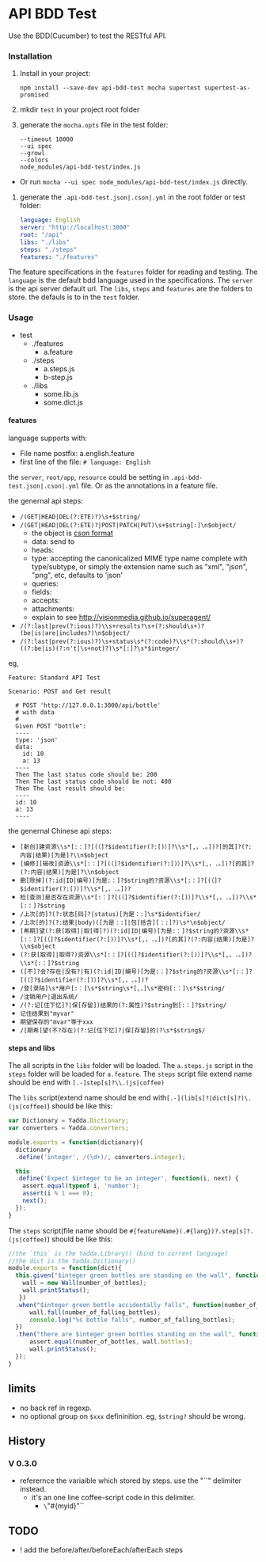 # API BDD Test

Use the BDD(Cucumber) to test the RESTful API.


### Installation

1. Install in your project:

    `npm install --save-dev api-bdd-test mocha supertest supertest-as-promised`

1. mkdir `test` in your project root folder
1. generate the `mocha.opts` file in the test folder:

    ```
    --timeout 10000
    --ui spec
    --growl
    --colors
    node_modules/api-bdd-test/index.js
    ```

  * Or run `mocha --ui spec node_modules/api-bdd-test/index.js` directly.
1. generate the `.api-bdd-test.json|.cson|.yml` in the root folder or test folder:

    ```yaml
    language: English
    server: "http://localhost:3000"
    root: "/api"
    libs: "./libs"
    steps: "./steps"
    features: "./features"
    ```

The feature specifications in the `features` folder for reading and testing.
The `language` is the default bdd language used in the specifications.
The `server` is the api server default url.
The `libs`, `steps` and `features` are the folders to store. the defauls is to
in the `test` folder.

### Usage

* test
   * ./features
     * a.feature
   * ./steps
     * a.steps.js
     * b-step.js
   * ./libs
     * some.lib.js
     * some.dict.js


#### features

language supports with:

* File name postfix: a.english.feature
* first line of the file: `# language: English`

the `server`, `root/app`, `resource` could be setting in `.api-bdd-test.json|.cson|.yml` file.
Or as the annotations in a feature file.

the genernal api steps:

* `/(GET|HEAD|DEL(?:ETE)?)\s+$string/`
* `/(GET|HEAD|DEL(?:ETE)?|POST|PATCH|PUT)\s+$string[:]\n$object/`
  * the object is [cson format](https://github.com/bevry/cson)
  * data: send to
  * heads:
  * type: accepting the canonicalized MIME type name complete with type/subtype, or simply the extension name such as "xml", "json", "png", etc, defaults to 'json'
  * queries:
  * fields:
  * accepts:
  * attachments:
  * explain to see http://visionmedia.github.io/superagent/
* `/(?:last|prev(?:ious)?)\\s+results?\s+(?:should\s+)?(be|is|are|includes?)\n$object/`
* `/(?:last|prev(?:ious)?)\s+status\s*(?:code)?\\s*(?:should\\s+)?((?:be|is)(?:n't|\s+not)?)\s*[:]?\s*$integer/`

eg,

```
Feature: Standard API Test

Scenario: POST and Get result

  # POST 'http://127.0.0.1:3000/api/bottle'
  # with data
  #
  Given POST "bottle":
  ----
  type: 'json'
  data:
    id: 10
    a: 13
  ----
  Then The last status code should be: 200
  Then The last status code should be not: 400
  Then The last result should be:
  ----
  id: 10
  a: 13
  ----
```


the genernal Chinese api steps:

* `[新创]建资源\\s*[:：]?[(（]?$identifier(?:[)）]?\\s*[,，.。])?[的其]?(?:内容|结果)[为是]?\\n$object`
* `[编修][辑改]资源\\s*[:：]?[(（]?$identifier(?:[)）]?\\s*[,，.。])?[的其]?(?:内容|结果)[为是]?\\n$object`
* `删[除掉](?:id|ID|编号)[为是:：]?$string的?资源\\s*[:：]?[(（]?$identifier(?:[)）]?\\s*[,，.。])?`
* `检[查测]是否存在资源\\s*[:：]?[(（]?$identifier(?:[)）]?\\s*[,，.。])?\\s*[:：]?$string`
* `/上次[的]?(?:状态[码]?|status)[为是：:]\s*$identifier/`
* `/上次[的]?(?:结果|body)([为是：:]|包[括含][：:]?)\s*\n$object/`
* `[希期]望(?:获[取得]|取[得]?)(?:id|ID|编号)[为是:：]?$string的?资源\\s*[:：]?[(（]?$identifier(?:[)）]?\\s*[,，.。])?[的其]?(?:内容|结果)[为是]?\\n$object`
* `(?:获[取得]|取得?)资源\\s*[:：]?[(（]?$identifier(?:[)）]?\\s*[,，.。])?\\s*[:：]?$string`
* `([不]?会?存在|没有?|有)(?:id|ID|编号)[为是:：]?$string的?资源\\s*[:：]?[(（]?$identifier(?:[)）]?\\s*[,，.。])?`
* `/登[录陆]\s*用户[:：]\s*$string\s*[,，]\s*密码[:：]\s*$string/`
* `/注销用户|退出系统/`
* `/(?:记[住下忆]?|保[存留])结果的(?:属性)?$string到[:：]?$string/`
* `记住结果到"myvar"`
* `期望保存的"mvar"等于xxx`
* `/[期希]望(不?存在)(?:记[住下忆]?|保[存留]的)?\s*$string$/`

#### steps and libs


The all scripts in the `libs` folder will be loaded.
The `a.steps.js` script in the `steps` folder will be loaded for `a.feature`.
The `steps` script file extend name should be end with `[.-]step[s]?\\.(js|coffee)`

The `libs` script(extend name should be end with`[.-](lib[s]?|dict[s]?)\.(js|coffee)`) should be like this:

```js
var Dictionary = Yadda.Dictionary;
var converters = Yadda.converters;

module.exports = function(dictionary){
  dictionary
  .define('integer', /(\d+)/, converters.integer);

  this
  .define('Expect $integer to be an integer', function(i, next) {
    assert.equal(typeof i, 'number');
    assert(i % 1 === 0);
    next();
  });
}
```

The `steps` script(file name should be `#{featureName}(.#{lang})?.step[s]?.(js|coffee)`) should be like this:

```js
//the `this` is the Yadda.Library() (bind to current language)
//the dict is the Yadda.Dictionary()
module.exports = function(dict){
  this.given("$integer green bottles are standing on the wall", function(number_of_bottles) {
    wall = new Wall(number_of_bottles);
    wall.printStatus();
   })
  .when("$integer green bottle accidentally falls", function(number_of_falling_bottles) {
      wall.fall(number_of_falling_bottles);
      console.log("%s bottle falls", number_of_falling_bottles);
  })
  .then("there are $integer green bottles standing on the wall", function(number_of_bottles) {
      assert.equal(number_of_bottles, wall.bottles);
      wall.printStatus();
  });
}
```

## limits

* no back ref in regexp.
* no optional group on `$xxx` defininition. eg, `$string?` should be wrong.

## History

### V 0.3.0

+ referernce the variaible which stored by steps. use the "``" delimiter instead.
  * it's an one line coffee-script code in this delimiter.
    * `\`"#{myid}"\``

## TODO

* ! add the before/after/beforeEach/afterEach steps
